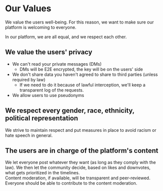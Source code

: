 # Our Values

We value the users well-being. For this reason, we want to make
sure our platform is welcoming to everyone.
  
In our platform, we are all equal, and we respect each other.

## We value the users' privacy

- We can't read your private messages (DMs)
    - DMs will be E2E encrypted, the key will be on the users' side
- We don't share data you haven't agreed to share to third parties (unless required by law)
    - If we need to do it because of lawful interception, we'll keep a transparent log of the requests.
- We allow users to use pseudonyms


## We respect every gender, race, ethnicity, political representation

We strive to maintain respect and put measures in place to avoid racism or hate speech in general. 

## The users are in charge of the platform's content

We let everyone post whatever they want (as long as they comply with the law). We then let the community decide, based on likes and downvotes, what gets prioritized in the timelines.  
Content moderation, if available, will be transparent and peer-reviewed. Everyone should be able to contribute to the content moderation.